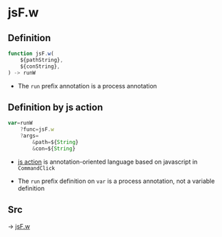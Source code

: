 # jsF.w

## Definition

```js.js
function jsF.w(
	${pathString},
	${conString},
) -> runW
```

- The `run` prefix annotation is a process annotation
## Definition by js action

```js.js
var=runW
	?func=jsF.w
	?args=
		&path=${String}
		&con=${String}
```

- [js action](#) is annotation-oriented language based on javascript in `CommandClick`

- The `run` prefix definition on `var` is a process annotation, not a variable definition

## Src

-> [jsF.w](https://github.com/puutaro/CommandClick/blob/master/app/src/main/java/com/puutaro/commandclick/fragment_lib/terminal_fragment/js_interface/file/JsF.kt#L19)


